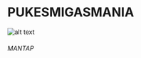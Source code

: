 # PUKESMIGASMANIA

![alt text](https://github.com/panjoel4/PUKESMIGASMANIA/blob/master/CODES/pp.jfif?raw=true)

 <h6> MANTAP
